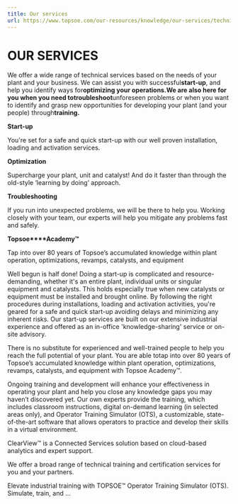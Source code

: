 ```yaml
---
title: Our services
url: https://www.topsoe.com/our-resources/knowledge/our-services/technical-services/plant-assessment-optimization-service#main-content
---
```


# OUR SERVICES

We offer a wide range of technical services based on the needs of your plant and your business. We can assist you with successful**start-up**, and help you identify ways for**optimizing your operations.**We are also here for you when you need to**troubleshoot**unforeseen problems or when you want to identify and grasp new opportunities for developing your plant (and your people) through**training.**

**Start-up**

You're set for a safe and quick start-up with our well proven installation, loading and activation services.

**Optimization**

Supercharge your plant, unit and catalyst! And do it faster than through the old-style ‘learning by doing’ approach.

**Troubleshooting**

If you run into unexpected problems, we will be there to help you. Working closely with your team, our experts will help you mitigate any problems fast and safely.

**Topsoe****Academy™**

Tap into over 80 years of Topsoe’s accumulated knowledge within plant operation, optimizations, revamps, catalysts, and equipment

Well begun is half done! Doing a start-up is complicated and resource-demanding, whether it's an entire plant, individual units or singular equipment and catalysts. This holds especially true when new catalysts or equipment must be installed and brought online. By following the right procedures during installations, loading and activation activities, you're geared for a safe and quick start-up avoiding delays and minimizing any inherent risks. Our start-up services are built on our extensive industrial experience and offered as an in-office 'knowledge-sharing' service or on-site advisory.

There is no substitute for experienced and well-trained people to help you reach the full potential of your plant. You are able totap into over 80 years of Topsoe’s accumulated knowledge within plant operation, optimizations, revamps, catalysts, and equipment with Topsoe Academy™.

Ongoing training and development will enhance your effectiveness in operating your plant and help you close any knowledge gaps you may haven’t discovered yet. Our own experts provide the training, which includes classroom instructions, digital on-demand learning (in selected areas only), and Operator Training Simulator (OTS), a customizable, state-of-the-art software that allows operators to practice and develop their skills in a virtual environment.

ClearView™ is a Connected Services solution based on cloud-based analytics and expert support.

We offer a broad range of technical training and certification services for you and your partners.

Elevate industrial training with TOPSOE™ Operator Training Simulator (OTS). Simulate, train, and ...